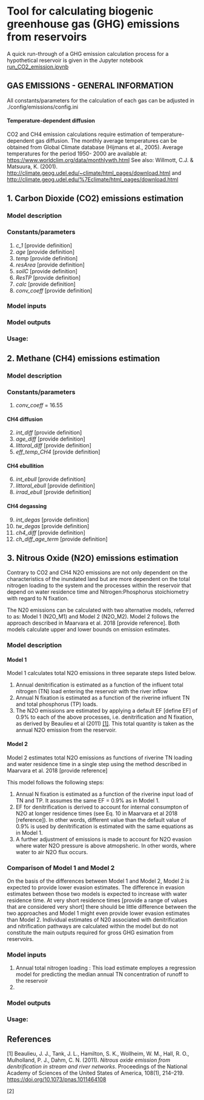 # Tool for calculating biogenic greenhouse gas (GHG) emissions from reservoirs

A quick run-through of a GHG emission calculation process for a hypothetical reservoir is given in the Jupyter notebook [run_CO2_emission.ipynb](./run_CO2_emission.ipynb)

## GAS EMISSIONS - GENERAL INFORMATION
All constants/parameters for the calculation of each gas can be adjusted in ./config/emissions/config.ini

#### Temperature-dependent diffusion
CO2 and CH4 emission calculations require estimation of temperature-dependent gas diffusion.
The monthly average temperatures can be obtained from Global Climate database (Hijmans et al., 2005).
Average temperatures for the period 1950- 2000 are available at: https://www.worldclim.org/data/monthlywth.html
See also:
Willmott, C.J. & Matsuura, K. (2001). http://climate.geog.udel.edu/~climate/html_pages/download.html and http://climate.geog.udel.edu/%7Eclimate/html_pages/download.html


####

## 1. Carbon Dioxide (CO2) emissions estimation

### Model description

### Constants/parameters
1. *c_1* [provide definition]
2. *age* [provide definition]
3. *temp* [provide definition]
4. *resArea* [provide definition]
5. *soilC* [provide definition]
6. *ResTP* [provide definition]
7. *calc* [provide definition]
8. *conv_coeff* [provide definition]

### Model inputs

### Model outputs

### Usage:


## 2. Methane (CH4) emissions estimation

### Model description

### Constants/parameters
1. *conv_coeff* = 16.55
#### CH4 diffusion
2. *int_diff* [provide definition]
3. *age_diff* [provide definition]
4. *littoral_diff* [provide definition]
5. *eff_temp_CH4* [provide definition]
#### CH4 ebullition
6. *int_ebull* [provide definition]
7. *littoral_ebull* [provide definition]
8. *irrad_ebull* [provide definition]
#### CH4 degassing
9. *int_degas* [provide definition]
10. *tw_degas* [provide definition]
11. *ch4_diff* [provide definition]
12. *ch_diff_age_term* [provide definition]



## 3. Nitrous Oxide (N2O) emissions estimation

Contrary to CO2 and CH4 N2O emissions are not only dependent on the characteristics of the inundated land but are more dependent on the total nitrogen loading to the system and the processes within the reservoir that depend on water residence time and Nitrogen:Phosphorus stoichiometry with regard to N fixation.

The N20 emissions can be calculated with two alternative models, referred to as: Model 1 (N2O_M1) and Model 2 (N2O_M2). Model 2 follows the approach described in Maarvara et al. 2018 [provide reference]. Both models calculate upper and lower bounds on emission estimates.

### Model description

#### Model 1
Model 1 calculates total N2O emissions in three separate steps listed below.
1. Annual denitrification is estimated as a function of the influent total nitrogen (TN) load entering the reservoir with the river inflow
2. Annual N fixation is estimated as a function of the riverine influent TN and total phosphorus (TP) loads.
3. The N2O emissions are estimated by applying a default EF [define EF] of 0.9% to each of the above processes, i.e. denitrification and N fixation, as derived by Beaulieu et al (2011) [[1]](#1). This total quantity is taken as the annual N2O emission from the reservoir.

#### Model 2
Model 2 estimates total N2O emissions as functions of riverine TN loading and water residence time in a single step using the method described in Maarvara et al. 2018 [provide reference]

This model follows the following steps:
1. Annual N fixation is estimated as a function of the riverine input load of TN and TP. It assumes the same EF = 0.9% as in Model 1.
2. EF for denitrification is derived to account for internal consumpton of N2O at longer residence times (see Eq. 10 in Maarvara et al 2018 [reference]). In other words, different value than the default value of 0.9% is used by denitrification is estimated with the same equations as in Model 1.
3. A further adjustment of emissions is made to account for N2O evasion where water N2O pressure is above atmopsheric. In other words, where water to air N2O flux occurs.

### Comparison of Model 1 and Model 2
On the basis of the differences between Model 1 and Model 2, Model 2 is expected to provide lower evasion estimates. The difference in evasion estimates between those two models is expected to increase with water residence time.
At very short residence times [provide a range of values that are considered very short] there should be little difference between the two approaches and Model 1 might even provide lower evasion estimates than Model 2.
Individual estimates of N20 associated with denitrification and nitrification pathways are calculated within the model but do not constitute the main outputs required for gross GHG esimation from reservoirs.

### Model inputs

1. Annual total nitrogen loading : This load estimate employes a regression model for predicting the median annual TN concentration of runoff to the reservoir
2.

### Model outputs

### Usage:


## References
<a id="1">[1]</a>
Beaulieu, J. J., Tank, J. L., Hamilton, S. K., Wollheim, W. M., Hall, R. O.,
Mulholland, P. J., Dahm, C. N. (2011). *Nitrous oxide emission from
denitrification in stream and river networks*. Proceedings of the
National Academy of Sciences of the United States of America, 108(1),
214–219. https://doi.org/10.1073/pnas.1011464108

<a id="2">[2]</a>
